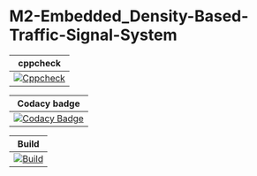 # M2-Embedded_Density-Based-Traffic-Signal-System

|cppcheck|
|---|
|[![Cppcheck](https://github.com/SATHIZ13/M2-Embedded_Density-Based-Traffic-Signal-System/actions/workflows/cppcheck.yml/badge.svg)](https://github.com/SATHIZ13/M2-Embedded_Density-Based-Traffic-Signal-System/actions/workflows/cppcheck.yml)|

|Codacy badge|
|---|
|[![Codacy Badge](https://app.codacy.com/project/badge/Grade/1226c888024b45a99bd5932415a512af)](https://www.codacy.com/gh/SATHIZ13/M2-Embedded_Density-Based-Traffic-Signal-System/dashboard?utm_source=github.com&amp;utm_medium=referral&amp;utm_content=SATHIZ13/M2-Embedded_Density-Based-Traffic-Signal-System&amp;utm_campaign=Badge_Grade)|

|Build|
|---|
|[![Build](https://github.com/SATHIZ13/M2-Embedded_Density-Based-Traffic-Signal-System/actions/workflows/compile.yml/badge.svg)](https://github.com/SATHIZ13/M2-Embedded_Density-Based-Traffic-Signal-System/actions/workflows/compile.yml)|
